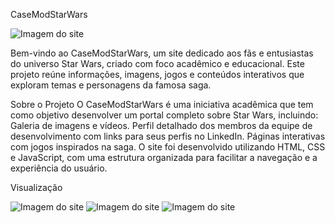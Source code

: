 CaseModStarWars

![Imagem do site](./Objetos/print/imagem1.png)

Bem-vindo ao CaseModStarWars, um site dedicado aos fãs e entusiastas do universo Star Wars, criado com foco acadêmico e educacional. Este projeto reúne informações, imagens, jogos e conteúdos interativos que exploram temas e personagens da famosa saga.

Sobre o Projeto
O CaseModStarWars é uma iniciativa acadêmica que tem como objetivo desenvolver um portal completo sobre Star Wars, incluindo:
Galeria de imagens e vídeos.
Perfil detalhado dos membros da equipe de desenvolvimento com links para seus perfis no LinkedIn.
Páginas interativas com jogos inspirados na saga.
O site foi desenvolvido utilizando HTML, CSS e JavaScript, com uma estrutura organizada para facilitar a navegação e a experiência do usuário.

Visualização

![Imagem do site](./Objetos/print/1.png)
![Imagem do site](./Objetos/print/2.png)
![Imagem do site](./Objetos/print/3.png)
